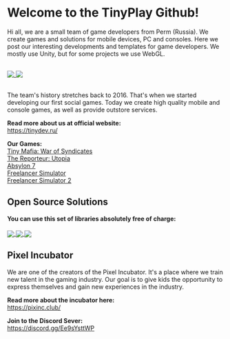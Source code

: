 # Welcome to the TinyPlay Github!
Hi all, we are a small team of game developers from Perm (Russia). We create games and solutions for mobile devices, PC and consoles.
Here we post our interesting developments and templates for game developers. We mostly use Unity, but for some projects we use WebGL.<br/><br/>

<a href="https://github.com/anuraghazra/github-readme-stats">
  <img align="top" src="https://github-readme-stats.vercel.app/api?username=TinyPlay&count_private=true&show_icons=true&theme=synthwave" />
</a>
<a href="https://github.com/anuraghazra/github-readme-stats">
  <img align="top" src="https://github-readme-stats.vercel.app/api/top-langs/?username=TinyPlay&hide=css,html&theme=synthwave" />
</a><br/><br/>

The team's history stretches back to 2016. That's when we started developing our first social games. Today we create high quality mobile and console games, as well as provide outstore services.

<b>Read more about us at official website:</b><br/>
https://tinydev.ru/

<b>Our Games:</b><br/>
<a href="https://play.google.com/store/apps/details?id=com.TinyPlay.TinyMafia" target="_blank">Tiny Mafia: War of Syndicates</a><br/>
<a href="https://play.google.com/store/apps/details?id=com.TinyPlay.TheReporteur" target="_blank">The Reporteur: Utopia</a><br/>
<a href="https://absylon7.ru/" target="_blank">Absylon 7</a><br/>
<a href="https://play.google.com/store/apps/details?id=com.interwave.freelancer" target="_blank">Freelancer Simulator</a><br/>
<a href="https://play.google.com/store/apps/details?id=com.ocugine.freelancer2" target="_blank">Freelancer Simulator 2</a><br/>

## Open Source Solutions
**You can use this set of libraries absolutely free of charge:**<br/><br/>
<a href="https://github.com/TinyPlay/Pixel-Anticheat">
  <img align="center" src="https://github-readme-stats.vercel.app/api/pin/?username=TinyPlay&repo=Pixel-Anticheat&theme=synthwave" />
</a>
<a href="https://github.com/TinyPlay/XDot-Unity">
  <img align="center" src="https://github-readme-stats.vercel.app/api/pin/?username=TinyPlay&repo=XDot-Unity&theme=synthwave" />
</a>
<a href="https://github.com/TinyPlay/URPShadersCollection">
  <img align="center" src="https://github-readme-stats.vercel.app/api/pin/?username=TinyPlay&repo=URPShadersCollection&theme=synthwave" />
</a>

## Pixel Incubator
We are one of the creators of the Pixel Incubator. It's a place where we train new talent in the gaming industry. Our goal is to give kids the opportunity to express themselves and gain new experiences in the industry.

<b>Read more about the incubator here:</b><br/>
https://pixinc.club/

<b>Join to the Discord Sever:</b><br/>
https://discord.gg/Ee9sYsttWP
